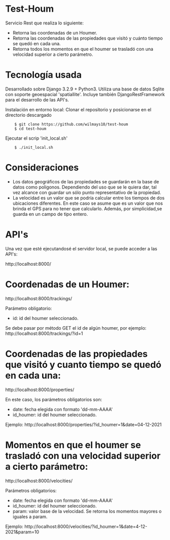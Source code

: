 # Test-Houm

Servicio Rest que realiza lo siguiente:
- Retorna las coordenadas de un Houmer.
- Retorna las coordenadas de las propiedades que visitó y cuánto tiempo se
quedó en cada una.
- Retorna todos los momentos en que el houmer se trasladó con una velocidad
superior a cierto parámetro.

# Tecnología usada

Desarrollado sobre Django 3.2.9 + Python3. Utiliza una base de datos Sqlite con soporte geoespacial 'spatiallite'. Incluye también DjangoRestFramework para el desarrollo de las API's.



Instalación en entorno local:
Clonar el repositorio y posicionarse en el directorio descargado
~~~~~~~~~~~~~~~~~~~~~~~~~~~~~~~~~~~~~~~~~~~~~~~~~~~~~~~~~~~~~~~~~~~~~~~~~~~~~
    $ git clone https://github.com/wilmays10/test-houm
    $ cd test-houm
~~~~~~~~~~~~~~~~~~~~~~~~~~~~~~~~~~~~~~~~~~~~~~~~~~~~~~~~~~~~~~~~~~~~~~~~~~~~~~

Ejecutar el scrip 'init_local.sh'
~~~~~~~~~~~~~~~~~~~~~~~~~~~~~~~~~~~~~~~~~~~~~~~~~~~~~~~~~~~~~~~~~~~~~~~~~~~~~
    $ ./init_local.sh
~~~~~~~~~~~~~~~~~~~~~~~~~~~~~~~~~~~~~~~~~~~~~~~~~~~~~~~~~~~~~~~~~~~~~~~~~~~~~~

# Consideraciones

- Los datos geográficos de las propiedades se guardarán en la base de datos como poligonos. Dependiendo del uso que se le quiera dar, tal vez alcance con guardar un sólo punto representativo de la propiedad.
- La velocidad es un valor que se podría calcular entre los tiempos de dos
ubicaciones diferentes. En este caso se asume que es un valor que nos brinda el GPS para no tener que calcularlo. Además, por simplicidad,se guarda en un campo de tipo entero.

# API's

Una vez que esté ejecutandosé el servidor local, se puede acceder a las API's:

http://localhost:8000/

# Coordenadas de un Houmer:
http://localhost:8000/trackings/

Parámetro obligatorio:
- id: id del houmer seleccionado.

Se debe pasar por método GET el id de algún houmer, por ejemplo:
http://localhost:8000/trackings/?id=1

# Coordenadas de las propiedades que visitó y cuanto tiempo se quedó en cada una:
http://localhost:8000/properties/

En este caso, los parámetros obligatorios son:
- date: fecha elegida con formato 'dd-mm-AAAA'
- id_houmer: id del houmer seleccionado.

Ejemplo:
http://localhost:8000/properties/?id_houmer=1&date=04-12-2021

# Momentos en que el houmer se trasladó con una velocidad superior a cierto parámetro:
http://localhost:8000/velocities/

Parámetros obligatorios:
- date: fecha elegida con formato 'dd-mm-AAAA'
- id_houmer: id del houmer seleccionado.
- param: valor base de la velocidad. Se retorna los momentos mayores o iguales a param.

Ejemplo:
http://localhost:8000/velocities/?id_houmer=1&date=4-12-2021&param=10
